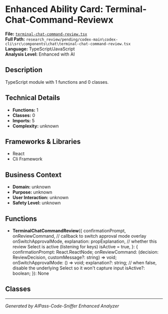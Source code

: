 # Enhanced Ability Card: Terminal-Chat-Command-Reviewx

**File:** [`terminal-chat-command-review.tsx`](file:///research_review/pending/codex-main\codex-cli\src\components\chat\terminal-chat-command-review.tsx)  
**Full Path:** `research_review/pending/codex-main\codex-cli\src\components\chat\terminal-chat-command-review.tsx`  
**Language:** TypeScript/JavaScript  
**Analysis Level:** Enhanced with AI

## Description

TypeScript module with 1 functions and 0 classes.

## Technical Details

- **Functions:** 1
- **Classes:** 0
- **Imports:** 5
- **Complexity:** unknown


## Frameworks & Libraries

- React
- Cli Framework



## Business Context

- **Domain:** unknown
- **Purpose:** unknown
- **User Interaction:** unknown
- **Safety Level:** unknown






## Functions

- **TerminalChatCommandReview**({
  confirmationPrompt,
  onReviewCommand,
  // callback to switch approval mode overlay
  onSwitchApprovalMode,
  explanation: propExplanation,
  // whether this review Select is active (listening for keys)
  isActive = true,
}: {
  confirmationPrompt: React.ReactNode;
  onReviewCommand: (decision: ReviewDecision, customMessage?: string) => void;
  onSwitchApprovalMode: () => void;
  explanation?: string;
  // when false, disable the underlying Select so it won't capture input
  isActive?: boolean;
}): None

## Classes



---
*Generated by AIPass-Code-Sniffer Enhanced Analyzer*
